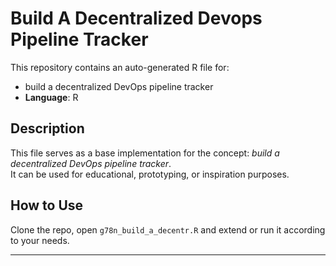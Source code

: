 # Build A Decentralized Devops Pipeline Tracker

This repository contains an auto-generated R file for:

- build a decentralized DevOps pipeline tracker
- **Language**: R

## Description

This file serves as a base implementation for the concept: *build a decentralized DevOps pipeline tracker*.  
It can be used for educational, prototyping, or inspiration purposes.

## How to Use

Clone the repo, open `g78n_build_a_decentr.R` and extend or run it according to your needs.

---


